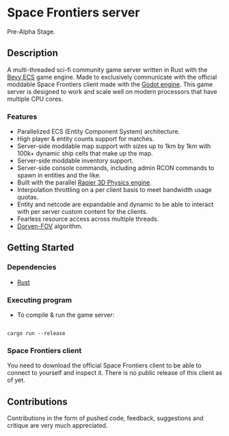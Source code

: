 
# Space Frontiers server

  

Pre-Alpha Stage.

  

## Description

  

A multi-threaded sci-fi community game server written in Rust with the [Bevy ECS](https://bevyengine.org/) game engine. Made to exclusively communicate with the official moddable Space Frontiers client made with the [Godot engine](https://godotengine.org/).
This game server is designed to work and scale well on modern processors that have multiple CPU cores.
  
### Features
* Parallelized ECS (Entity Component System) architecture.
* High player & entity counts support for matches.
* Server-side moddable map support with sizes up to 1km by 1km with 100k+ dynamic ship cells that make up the map.
* Server-side moddable inventory support.
* Server-side console commands, including admin RCON commands to spawn in entities and the like.
* Built with the parallel [Rapier 3D Physics engine](https://rapier.rs/).
* Interpolation throttling on a per client basis to meet bandwidth usage quotas.
* Entity and netcode are expandable and dynamic to be able to interact with per server custom content for the clients.
* Fearless resource access across multiple threads.
* [Doryen-FOV](https://github.com/jice-nospam/doryen-fov) algorithm.

## Getting Started

  

### Dependencies

  

* [Rust](https://www.rust-lang.org/)

  

  

### Executing program

  

* To compile & run the game server:

```

cargo run --release

```

### Space Frontiers client
You need to download the official Space Frontiers client to be able to connect to yourself and inspect it. There is no public release of this client as of yet.


## Contributions
Contributions in the form of pushed code, feedback, suggestions and critique are very much appreciated.